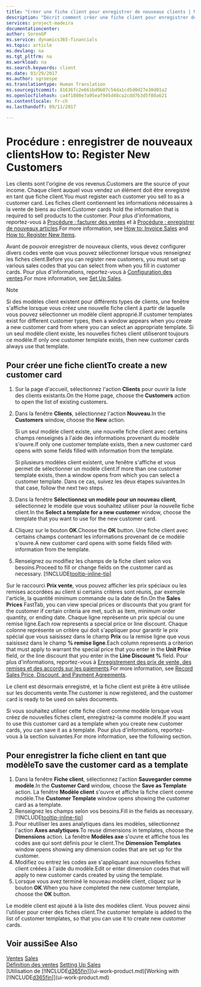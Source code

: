 ```yaml
---
title: "Créer une fiche client pour enregistrer de nouveaux clients | Microsoft Docs"
description: "Décrit comment créer une fiche client pour enregistrer des informations sur chaque nouveau client ou client auquel vous vendez."
services: project-madeira
documentationcenter: 
author: SorenGP
ms.service: dynamics365-financials
ms.topic: article
ms.devlang: na
ms.tgt_pltfrm: na
ms.workload: na
ms.search.keywords: client
ms.date: 03/29/2017
ms.author: sgroespe
ms.translationtype: Human Translation
ms.sourcegitcommit: 81636fc2e661bd9b07c54da1cd5d0d27e30d01a2
ms.openlocfilehash: ca4f1880e7a95eaf945d48ca2cdd7b3d5f80a621
ms.contentlocale: fr-ch
ms.lasthandoff: 09/11/2017

---
```

# <a name="how-to-register-new-customers"></a><span data-ttu-id="c13e1-103">Procédure : enregistrer de nouveaux clients</span><span class="sxs-lookup"><span data-stu-id="c13e1-103">How to: Register New Customers</span></span>
<span data-ttu-id="c13e1-104">Les clients sont l'origine de vos revenus.</span><span class="sxs-lookup"><span data-stu-id="c13e1-104">Customers are the source of your income.</span></span> <span data-ttu-id="c13e1-105">Chaque client auquel vous vendez un élément doit être enregistré en tant que fiche client.</span><span class="sxs-lookup"><span data-stu-id="c13e1-105">You must register each customer you sell to as a customer card.</span></span> <span data-ttu-id="c13e1-106">Les fiches client contiennent les informations nécessaires à la vente de biens au client.</span><span class="sxs-lookup"><span data-stu-id="c13e1-106">Customer cards hold the information that is required to sell products to the customer.</span></span> <span data-ttu-id="c13e1-107">Pour plus d'informations, reportez-vous à [Procédure : facturer des ventes](sales-how-invoice-sales.md) et à [Procédure : enregistrer de nouveaux articles](inventory-how-register-new-items.md).</span><span class="sxs-lookup"><span data-stu-id="c13e1-107">For more information, see [How to: Invoice Sales](sales-how-invoice-sales.md) and [How to: Register New Items](inventory-how-register-new-items.md).</span></span>  

<span data-ttu-id="c13e1-108">Avant de pouvoir enregistrer de nouveaux clients, vous devez configurer divers codes vente que vous pouvez sélectionner lorsque vous renseignez les fiches client.</span><span class="sxs-lookup"><span data-stu-id="c13e1-108">Before you can register new customers, you must set up various sales codes that you can select from when you fill in customer cards.</span></span> <span data-ttu-id="c13e1-109">Pour plus d'informations, reportez-vous à [Configuration des ventes](sales-setup-sales.md).</span><span class="sxs-lookup"><span data-stu-id="c13e1-109">For more information, see [Set Up Sales](sales-setup-sales.md).</span></span>

> [!NOTE]  
>   <span data-ttu-id="c13e1-110">Si des modèles client existent pour différents types de clients, une fenêtre s'affiche lorsque vous créez une nouvelle fiche client à partir de laquelle vous pouvez sélectionner un modèle client approprié.</span><span class="sxs-lookup"><span data-stu-id="c13e1-110">If customer templates exist for different customer types, then a window appears when you create a new customer card from where you can select an appropriate template.</span></span> <span data-ttu-id="c13e1-111">Si un seul modèle client existe, les nouvelles fiches client utiliseront toujours ce modèle.</span><span class="sxs-lookup"><span data-stu-id="c13e1-111">If only one customer template exists, then new customer cards always use that template.</span></span>

## <a name="to-create-a-new-customer-card"></a><span data-ttu-id="c13e1-112">Pour créer une fiche client</span><span class="sxs-lookup"><span data-stu-id="c13e1-112">To create a new customer card</span></span>
1. <span data-ttu-id="c13e1-113">Sur la page d'accueil, sélectionnez l'action **Clients** pour ouvrir la liste des clients existants.</span><span class="sxs-lookup"><span data-stu-id="c13e1-113">On the Home page, choose the **Customers** action to open the list of existing customers.</span></span>  
2. <span data-ttu-id="c13e1-114">Dans la fenêtre **Clients**, sélectionnez l'action **Nouveau**.</span><span class="sxs-lookup"><span data-stu-id="c13e1-114">In the **Customers** window, choose the **New** action.</span></span>

    <span data-ttu-id="c13e1-115">Si un seul modèle client existe, une nouvelle fiche client avec certains champs renseignés à l'aide des informations provenant du modèle s'ouvre.</span><span class="sxs-lookup"><span data-stu-id="c13e1-115">If only one customer template exists, then a new customer card opens with some fields filled with information from the template.</span></span>

    <span data-ttu-id="c13e1-116">Si plusieurs modèles client existent, une fenêtre s'affiche et vous permet de sélectionner un modèle client.</span><span class="sxs-lookup"><span data-stu-id="c13e1-116">If more than one customer template exists, then a window opens from which you can select a customer template.</span></span> <span data-ttu-id="c13e1-117">Dans ce cas, suivez les deux étapes suivantes.</span><span class="sxs-lookup"><span data-stu-id="c13e1-117">In that case, follow the next two steps.</span></span>
3. <span data-ttu-id="c13e1-118">Dans la fenêtre **Sélectionnez un modèle pour un nouveau client**, sélectionnez le modèle que vous souhaitez utiliser pour la nouvelle fiche client.</span><span class="sxs-lookup"><span data-stu-id="c13e1-118">In the **Select a template for a new customer** window, choose the template that you want to use for the new customer card.</span></span>
4. <span data-ttu-id="c13e1-119">Cliquez sur le bouton **OK**.</span><span class="sxs-lookup"><span data-stu-id="c13e1-119">Choose the **OK** button.</span></span> <span data-ttu-id="c13e1-120">Une fiche client avec certains champs contenant les informations provenant de ce modèle s'ouvre.</span><span class="sxs-lookup"><span data-stu-id="c13e1-120">A new customer card opens with some fields filled with information from the template.</span></span>  
5. <span data-ttu-id="c13e1-121">Renseignez ou modifiez les champs de la fiche client selon vos besoins.</span><span class="sxs-lookup"><span data-stu-id="c13e1-121">Proceed to fill or change fields on the customer card as necessary.</span></span> [!INCLUDE[tooltip-inline-tip](includes/tooltip-inline-tip_md.md)]

<span data-ttu-id="c13e1-122">Sur le raccourci **Prix vente**, vous pouvez afficher les prix spéciaux ou les remises accordées au client si certains critères sont réunis, par exemple l'article, la quantité minimum commande ou la date de fin.</span><span class="sxs-lookup"><span data-stu-id="c13e1-122">On the **Sales Prices** FastTab, you can view special prices or discounts that you grant for the customer if certain criteria are met, such as item, minimum order quantity, or ending date.</span></span> <span data-ttu-id="c13e1-123">Chaque ligne représente un prix spécial ou une remise ligne.</span><span class="sxs-lookup"><span data-stu-id="c13e1-123">Each row represents a special price or line discount.</span></span> <span data-ttu-id="c13e1-124">Chaque colonne représente un critère qui doit s'appliquer pour garantir le prix spécial que vous saisissez dans le champ **Prix** ou la remise ligne que vous saisissez dans le champ **% remise ligne**.</span><span class="sxs-lookup"><span data-stu-id="c13e1-124">Each column represents a criterion that must apply to warrant the special price that you enter in the **Unit Price** field, or the line discount that you enter in the **Line Discount %** field.</span></span> <span data-ttu-id="c13e1-125">Pour plus d'informations, reportez-vous à [Enregistrement des prix de vente, des remises et des accords sur les paiements](sales-how-record-sales-price-discount-payment-agreements.md).</span><span class="sxs-lookup"><span data-stu-id="c13e1-125">For more information, see [Record Sales Price, Discount, and Payment Agreements](sales-how-record-sales-price-discount-payment-agreements.md).</span></span>

<span data-ttu-id="c13e1-126">Le client est désormais enregistré, et la fiche client est prête à être utilisée sur les documents vente.</span><span class="sxs-lookup"><span data-stu-id="c13e1-126">The customer is now registered, and the customer card is ready to be used on sales documents.</span></span>

<span data-ttu-id="c13e1-127">Si vous souhaitez utiliser cette fiche client comme modèle lorsque vous créez de nouvelles fiches client, enregistrez-la comme modèle.</span><span class="sxs-lookup"><span data-stu-id="c13e1-127">If you want to use this customer card as a template when you create new customer cards, you can save it as a template.</span></span> <span data-ttu-id="c13e1-128">Pour plus d'informations, reportez-vous à la section suivantes.</span><span class="sxs-lookup"><span data-stu-id="c13e1-128">For more information, see the following section.</span></span>

## <a name="to-save-the-customer-card-as-a-template"></a><span data-ttu-id="c13e1-129">Pour enregistrer la fiche client en tant que modèle</span><span class="sxs-lookup"><span data-stu-id="c13e1-129">To save the customer card as a template</span></span>
1. <span data-ttu-id="c13e1-130">Dans la fenêtre **Fiche client**, sélectionnez l'action **Sauvegarder comme modèle**.</span><span class="sxs-lookup"><span data-stu-id="c13e1-130">In the **Customer Card** window, choose the **Save as Template** action.</span></span> <span data-ttu-id="c13e1-131">La fenêtre **Modèle client** s'ouvre et affiche la fiche client comme modèle.</span><span class="sxs-lookup"><span data-stu-id="c13e1-131">The **Customer Template** window opens showing the customer card as a template.</span></span>
2. <span data-ttu-id="c13e1-132">Renseignez les champs selon vos besoins.</span><span class="sxs-lookup"><span data-stu-id="c13e1-132">Fill in the fields as necessary.</span></span> [!INCLUDE[tooltip-inline-tip](includes/tooltip-inline-tip_md.md)]
3. <span data-ttu-id="c13e1-133">Pour réutiliser les axes analytiques dans les modèles, sélectionnez l'action **Axes analytiques**.</span><span class="sxs-lookup"><span data-stu-id="c13e1-133">To reuse dimensions in templates, choose the **Dimensions** action.</span></span> <span data-ttu-id="c13e1-134">La fenêtre **Modèles axe** s'ouvre et affiche tous les codes axe qui sont définis pour le client.</span><span class="sxs-lookup"><span data-stu-id="c13e1-134">The **Dimension Templates** window opens showing any dimension codes that are set up for the customer.</span></span>
4. <span data-ttu-id="c13e1-135">Modifiez ou entrez les codes axe s'appliquant aux nouvelles fiches client créées à l'aide du modèle.</span><span class="sxs-lookup"><span data-stu-id="c13e1-135">Edit or enter dimension codes that will apply to new customer cards created by using the template.</span></span>  
5. <span data-ttu-id="c13e1-136">Lorsque vous avez terminé le nouveau modèle client, cliquez sur le bouton **OK**.</span><span class="sxs-lookup"><span data-stu-id="c13e1-136">When you have completed the new customer template, choose the **OK** button.</span></span>

<span data-ttu-id="c13e1-137">Le modèle client est ajouté à la liste des modèles client. Vous pouvez ainsi l'utiliser pour créer des fiches client.</span><span class="sxs-lookup"><span data-stu-id="c13e1-137">The customer template is added to the list of customer templates, so that you can use it to create new customer cards.</span></span>

## <a name="see-also"></a><span data-ttu-id="c13e1-138">Voir aussi</span><span class="sxs-lookup"><span data-stu-id="c13e1-138">See Also</span></span>
<span data-ttu-id="c13e1-139">[Ventes](sales-manage-sales.md)  </span><span class="sxs-lookup"><span data-stu-id="c13e1-139">[Sales](sales-manage-sales.md)  </span></span>  
<span data-ttu-id="c13e1-140">[Définition des ventes](sales-setup-sales.md)  </span><span class="sxs-lookup"><span data-stu-id="c13e1-140">[Setting Up Sales](sales-setup-sales.md)  </span></span>  
<span data-ttu-id="c13e1-141">[Utilisation de [!INCLUDE[d365fin](includes/d365fin_md.md)]](ui-work-product.md)</span><span class="sxs-lookup"><span data-stu-id="c13e1-141">[Working with [!INCLUDE[d365fin](includes/d365fin_md.md)]](ui-work-product.md)</span></span>

